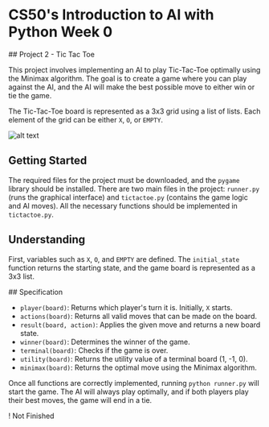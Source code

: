 # CS50's Introduction to AI with Python Week 0
## Project 2 - Tic Tac Toe

This project involves implementing an AI to play Tic-Tac-Toe optimally using the Minimax algorithm. The goal is to create a game where you can play against the AI, and the AI will make the best possible move to either win or tie the game.

The Tic-Tac-Toe board is represented as a 3x3 grid using a list of lists. Each element of the grid can be either `X`, `O`, or `EMPTY`.

![alt text](https://cs50.harvard.edu/ai/2024/projects/0/tictactoe/images/game.png)

## Getting Started

The required files for the project must be downloaded, and the `pygame` library should be installed. There are two main files in the project: `runner.py` (runs the graphical interface) and `tictactoe.py` (contains the game logic and AI moves). All the necessary functions should be implemented in `tictactoe.py`.

## Understanding

First, variables such as `X`, `O`, and `EMPTY` are defined. The `initial_state` function returns the starting state, and the game board is represented as a 3x3 list.

## Specification

- `player(board)`: Returns which player's turn it is. Initially, `X` starts.
- `actions(board)`: Returns all valid moves that can be made on the board.
- `result(board, action)`: Applies the given move and returns a new board state.
- `winner(board)`: Determines the winner of the game.
- `terminal(board)`: Checks if the game is over.
- `utility(board)`: Returns the utility value of a terminal board (1, -1, 0).
- `minimax(board)`: Returns the optimal move using the Minimax algorithm.

Once all functions are correctly implemented, running `python runner.py` will start the game. The AI will always play optimally, and if both players play their best moves, the game will end in a tie.

! Not Finished
